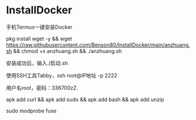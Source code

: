 # InstallDocker
手机Termux一键安装Docker

pkg install wget -y && wget https://raw.githubusercontent.com/Benson80/InstallDocker/main/anzhuang.sh && chmod +x anzhuang.sh && ./anzhuang.sh

安装成功后，输入./启动.sh

使用SSH工具Tabby，ssh root@IP地址 -p 2222

用户名root，密码：336700zZ.

apk add curl && apk add sudo && apk add bash && apk add unzip

sudo modprobe fuse
